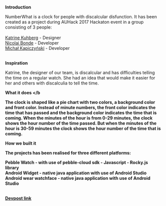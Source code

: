 <b> Introduction </b>

NumberWhat is a clock for people with discalcular disfunction.
It has been created as a project during AUHack 2017 Hackaton event in a group consisting of 3 people:<br><br>
 <a href="https://www.linkedin.com/in/katrine-kuhberg-215a31114/">Katrine Kuhberg</a> - Designer<br>
 <a href="https://www.linkedin.com/in/nicolaibonde/">Nicolai Bonde</a> - Developer<br>
<a href="https://www.linkedin.com/in/michal-kapiczynski-b84987b6/">Michał Kapiczyński</a> - Developer<br><br>

<b> Inspiration </b>

Katrine, the designer of our team, is discalcular and has difficulties telling the time on a regular watch. She had an idea that would make it easier for her and others with discalculia to tell the time.

<b> What it does </b

The clock is shaped like a pie chart with two colors, a background color and front color. Instead of minute numbers, the front color indicates the time that has passed and the background color indicates the time that is coming. When the minutes of the hour is from 0-29 minutes, the clock shows the hour number of the time passed. But when the minutes of the hour is 30-59 minutes the clock shows the hour number of the time that is coming.

<b>How we built it </b>

The projects has been realised for three different platforms:<br>

Pebble Watch - with use of pebble-cloud sdk - Javascript - Rocky.js library<br>
Android Widget - native java application with use of Android Studio<br>
Android wear watchface - native java application with use of Android Studio<br><br>

<a href="https://devpost.com/software/number-what">Devpost link</a>

